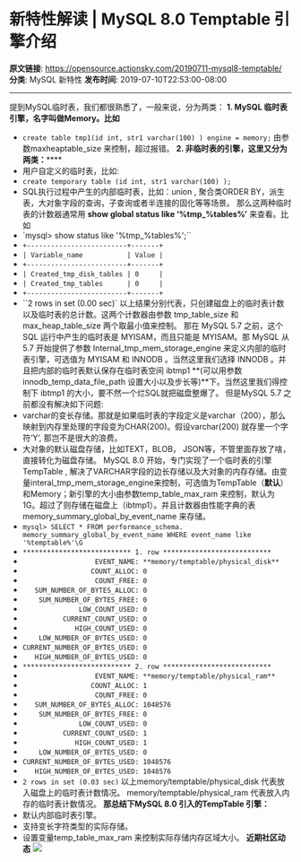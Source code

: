 # 新特性解读 | MySQL 8.0 Temptable 引擎介绍

**原文链接**: https://opensource.actionsky.com/20190711-mysql8-temptable/
**分类**: MySQL 新特性
**发布时间**: 2019-07-10T22:53:00-08:00

---

提到MySQL临时表，我们都很熟悉了，一般来说，分为两类：
**1. MySQL 临时表引擎，名字叫做Memory。****比如******
- `create table tmp1(id int, str1 varchar(100) ) engine = memory;`
由参数maxheaptable_size 来控制，超过报错。
**2. 非临时表的引擎，这里又分为两类：******
- 用户自定义的临时表，比如:
- `create temporary table (id int, str1 varchar(100) );`
- SQL执行过程中产生的内部临时表，比如：union , 聚合类ORDER BY，派生表，大对象字段的查询，子查询或者半连接的固化等等场景。
那么这两种临时表的计数器通常用 **show global status like &#8216;%tmp_%tables%&#8217;** 来查看。比如
- `mysql> show status like '%tmp_%tables%';``
- ``+-------------------------+-------+``
- ``| Variable_name           | Value |``
- ``+-------------------------+-------+``
- ``| Created_tmp_disk_tables | 0     |``
- ``| Created_tmp_tables      | 0     |``
- ``+-------------------------+-------+``
- ``2 rows in set (0.00 sec)`
以上结果分别代表，只创建磁盘上的临时表计数以及临时表的总计数。这两个计数器由参数 tmp_table_size 和 max_heap_table_size 两个取最小值来控制。
那在 MySQL 5.7 之前，这个 SQL 运行中产生的临时表是 MYISAM，而且只能是 MYISAM。那 MySQL 从 5.7 开始提供了参数 Internal_tmp_mem_storage_engine 来定义内部的临时表引擎，可选值为 MYISAM 和 INNODB 。当然这里我们选择 INNODB 。并且把内部的临时表默认保存在临时表空间 ibtmp1 **(可以用参数innodb_temp_data_file_path 设置大小以及步长等)**下。当然这里我们得控制下 ibtmp1 的大小，要不然一个烂SQL就把磁盘整爆了。
但是MySQL 5.7 之前都没有解决如下问题:
- varchar的变长存储。那就是如果临时表的字段定义是varchar（200），那么映射到内存里处理的字段变为CHAR(200)。假设varchar(200) 就存里一个字符‘Y’, 那岂不是很大的浪费。
- 大对象的默认磁盘存储，比如TEXT，BLOB， JSON等，不管里面存放了啥，直接转化为磁盘存储。
MySQL 8.0 开始，专门实现了一个临时表的引擎 TempTable , 解决了VARCHAR字段的边长存储以及大对象的内存存储。由变量interal_tmp_mem_storage_engine来控制，可选值为TempTable（**默认**）和Memory；新引擎的大小由参数temp_table_max_ram 来控制，默认为1G。超过了则存储在磁盘上（ibtmp1）。并且计数器由性能字典的表 memory_summary_global_by_event_name 来存储。
- `mysql> SELECT * FROM performance_schema. memory_summary_global_by_event_name WHERE event_name like '%temptable%'\G`
- `*************************** 1. row ***************************`
- `                  EVENT_NAME: **memory/temptable/physical_disk**`
- `                 COUNT_ALLOC: 0`
- `                  COUNT_FREE: 0`
- `   SUM_NUMBER_OF_BYTES_ALLOC: 0`
- `    SUM_NUMBER_OF_BYTES_FREE: 0`
- `              LOW_COUNT_USED: 0`
- `          CURRENT_COUNT_USED: 0`
- `             HIGH_COUNT_USED: 0`
- `    LOW_NUMBER_OF_BYTES_USED: 0`
- `CURRENT_NUMBER_OF_BYTES_USED: 0`
- `   HIGH_NUMBER_OF_BYTES_USED: 0`
- `*************************** 2. row ***************************`
- `                  EVENT_NAME: **memory/temptable/physical_ram**`
- `                 COUNT_ALLOC: 1`
- `                  COUNT_FREE: 0`
- `   SUM_NUMBER_OF_BYTES_ALLOC: 1048576`
- `    SUM_NUMBER_OF_BYTES_FREE: 0`
- `              LOW_COUNT_USED: 0`
- `          CURRENT_COUNT_USED: 1`
- `             HIGH_COUNT_USED: 1`
- `    LOW_NUMBER_OF_BYTES_USED: 0`
- `CURRENT_NUMBER_OF_BYTES_USED: 1048576`
- `   HIGH_NUMBER_OF_BYTES_USED: 1048576`
- `2 rows in set (0.03 sec)`
以上memory/temptable/physical_disk 代表放入磁盘上的临时表计数情况。
memory/temptable/physical_ram 代表放入内存的临时表计数情况。
**那总结下MySQL 8.0 引入的TempTable 引擎：**
- 默认内部临时表引擎。
- 支持变长字符类型的实际存储。
- 设置变量temp_table_max_ram 来控制实际存储内存区域大小。
**近期社区动态**
![](https://opensource.actionsky.com/wp-content/uploads/2019/08/海报.jpg)